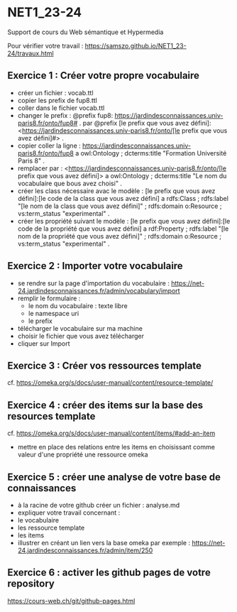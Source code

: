 # NET1_23-24
Support de cours du Web sémantique et Hypermedia

Pour vérifier votre travail : https://samszo.github.io/NET1_23-24/travaux.html

## Exercice 1 : Créer votre propre vocabulaire
- créer un fichier : vocab.ttl
- copier les prefix de fup8.ttl
- coller dans le fichier vocab.ttl
- changer le prefix : @prefix fup8: <https://jardindesconnaissances.univ-paris8.fr/onto/fup8#> .
par @prefix [le prefix que vous avez défini]: <https://jardindesconnaissances.univ-paris8.fr/onto/[le prefix que vous avez défini]#> .
- copier coller la ligne : <https://jardindesconnaissances.univ-paris8.fr/onto/fup8> a owl:Ontology ;
    dcterms:title "Formation Université Paris 8" .
- remplacer par : <https://jardindesconnaissances.univ-paris8.fr/onto/[le prefix que vous avez défini]> a owl:Ontology ;
    dcterms:title "Le nom du vocabulaire que bous avez choisi" .
- créer les class nécessaire avac le modèle :
  [le prefix que vous avez défini]:[le code de la class que vous avez défini] a rdfs:Class ;
    rdfs:label "[le nom de la class que vous avez défini]" ;
    rdfs:domain o:Resource ;
    vs:term_status "experimental" .
- créer les propriété suivant le modèle :
  [le prefix que vous avez défini]:[le code de la propriété que vous avez défini] a rdf:Property ;
    rdfs:label "[le nom de la propriété que vous avez défini]" ;
    rdfs:domain o:Resource ;
    vs:term_status "experimental" .

## Exercice 2 : Importer votre vocabulaire
- se rendre sur la page d'importation du vocabulaire : https://net-24.jardindesconnaissances.fr/admin/vocabulary/import
- remplir le formulaire :
    - le nom du vocabulaire : texte libre
    - le namespace uri
    - le prefix
- télécharger le vocabulaire sur ma machine
- choisir le fichier que vous avez télécharger
- cliquer sur Import

## Exercice 3 : Créer vos ressources template
cf. https://omeka.org/s/docs/user-manual/content/resource-template/

## Exercice 4 : créer des items sur la base des resources template
cf. https://omeka.org/s/docs/user-manual/content/items/#add-an-item
- mettre en place des relations entre les items en choisissant comme valeur d'une propriété une ressource omeka

## Exercice 5 : créer une analyse de votre base de connaissances 
- à la racine de votre github créer un fichier : analyse.md
- expliquer votre travail concernant :
 - le vocabulaire
 - les ressource template
 - les items
- illustrer en créant un lien vers la base omeka par exemple : https://net-24.jardindesconnaissances.fr/admin/item/250

## Exercice 6 : activer les github pages de votre repository
https://cours-web.ch/git/github-pages.html

